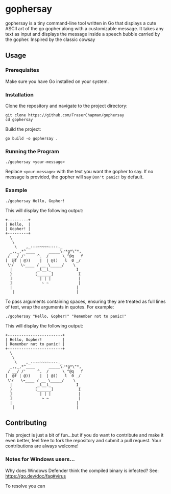 # gophersay

gophersay is a tiny command-line tool written in Go that displays a cute ASCII art of the go gopher along with a customizable message. It takes any text as input and displays the message inside a speech bubble carried by the gopher. Inspired by the classic cowsay

## Usage

### Prerequisites
Make sure you have Go installed on your system.

### Installation
Clone the repository and navigate to the project directory:

```
git clone https://github.com/FraserChapman/gophersay
cd gophersay
```

Build the project:

```
go build -o gophersay .
```

### Running the Program

```
./gophersay <your-message>
```

Replace `<your-message>` with the text you want the gopher to say. If no message is provided, the gopher will say `Don't panic!` by default.

### Example

```
./gophersay Hello, Gopher!
```

This will display the following output:

```
+---------+
| Hello,  |
| Gopher! |
+---------+
  \
   \
    \    ,_---~~~~~----._
  _,,_,*^____      _____\˴ᐠ*g*\"*,
 / __/ /'     ^.  /      \ ^@q   f
[  @f | @))    |  | @))   l  0 _/
 \ᐠ/   \~____ / __ \_____/    \
  |           _l__l_           I
  }          [______]           I
  ]            | | |            |
  ]             ~ ~             |
  |                            |
   |                           |
```

To pass arguments containing spaces, ensuring they are treated as full lines of text, wrap the arguments in quotes. For example:

```
./gophersay "Hello, Gopher!" "Remember not to panic!"
```

This will display the following output:

```
+------------------------+
| Hello, Gopher!         |
| Remember not to panic! |
+------------------------+
  \
   \
    \    ,_---~~~~~----._
  _,,_,*^____      _____\˴ᐠ*g*\"*,
 / __/ /'     ^.  /      \ ^@q   f
[  @f | @))    |  | @))   l  0 _/
 \ᐠ/   \~____ / __ \_____/    \
  |           _l__l_           I
  }          [______]           I
  ]            | | |            |
  ]             ~ ~             |
  |                            |
   |                           |
```

## Contributing

This project is just a bit of fun...but if you do want to contribute and make it even better, feel free to fork the repository and submit a pull request. Your contributions are always welcome!

### Notes for Windows users...

Why does Windows Defender think the compiled binary is infected? See: https://go.dev/doc/faq#virus

To resolve you can 